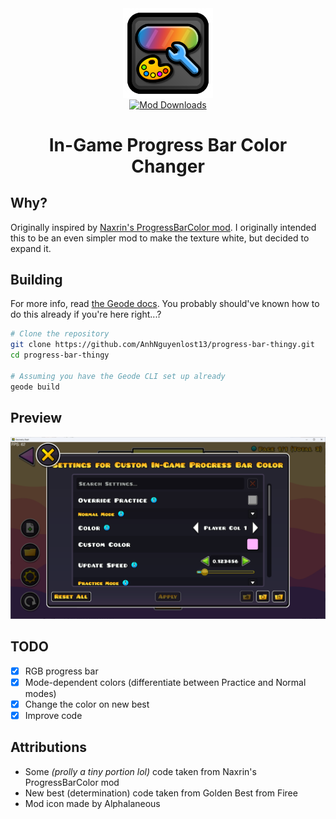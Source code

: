 <div align="center">
   <img src="/logo.png" alt="Logo" width="144" height="144" align="center"><br>
   <a href="https://geode-sdk.org/mods/catgirldev.ingame-progress-bar-color"><img alt="Mod Downloads" src="https://img.shields.io/badge/dynamic/json?url=https%3A%2F%2Fapi.geode-sdk.org%2Fv1%2Fmods%2Fcatgirldev.ingame-progress-bar-color&query=payload.download_count&logo=geode&logoColor=yellow&label=" align="center"></a>

</div>
<h1 align="center">In-Game Progress Bar Color Changer</h1>

## Why?
Originally inspired by [Naxrin's ProgressBarColor mod](https://github.com/Naxrin/Progress-Bar-Color). I originally intended this to be an even simpler mod to make the texture white, but decided to expand it.

## Building
For more info, read  [the Geode docs](https://docs.geode-sdk.org/getting-started/create-mod#build).
You probably should've known how to do this already if you're here right...?
```sh
# Clone the repository
git clone https://github.com/AnhNguyenlost13/progress-bar-thingy.git
cd progress-bar-thingy

# Assuming you have the Geode CLI set up already
geode build
```

## Preview
<img src="/resources/misc/prefs.png">

## TODO
- [x] RGB progress bar
- [x] Mode-dependent colors (differentiate between Practice and Normal modes)
- [x] Change the color on new best
- [x] Improve code
## Attributions
* Some *(prolly a tiny portion lol)* code taken from Naxrin's ProgressBarColor mod
* New best (determination) code taken from Golden Best from Firee
* Mod icon made by Alphalaneous

<!--
# Resources
* [Geode SDK Documentation](https://docs.geode-sdk.org/)
* [Geode SDK Source Code](https://github.com/geode-sdk/geode/)
* [Geode CLI](https://github.com/geode-sdk/cli)
* [Bindings](https://github.com/geode-sdk/bindings/)
* [Dev Tools](https://github.com/geode-sdk/DevTools)
-->
